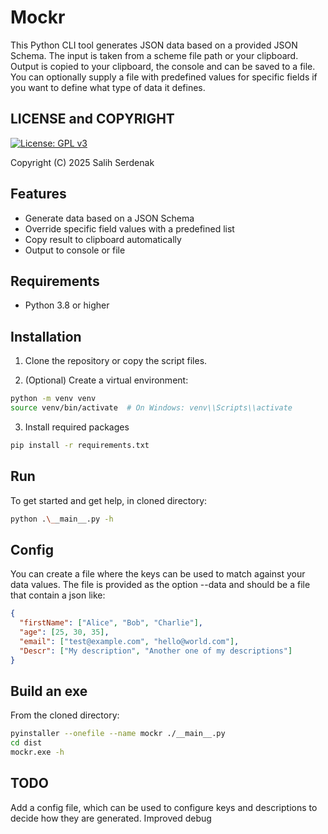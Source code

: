 <!-- Keywords: json schema, mockr, data generator, data faker, fake data, mock data, test data, synthetic data, offline, generator -->

# Mockr
This Python CLI tool generates JSON data based on a provided JSON Schema. The input is taken from a scheme file path or your clipboard. Output is copied to your clipboard, the console and can be saved to a file. You can optionally supply a file with predefined values for specific fields if you want to define what type of data it defines. 

## LICENSE and COPYRIGHT
[![License: GPL v3](https://img.shields.io/badge/License-GPLv3-blue.svg)](https://www.gnu.org/licenses/gpl-3.0)

Copyright (C) 2025 Salih Serdenak

## Features
- Generate data based on a JSON Schema
- Override specific field values with a predefined list
- Copy result to clipboard automatically
- Output to console or file

## Requirements
- Python 3.8 or higher

## Installation

1. Clone the repository or copy the script files.

2. (Optional) Create a virtual environment:
```bash
python -m venv venv
source venv/bin/activate  # On Windows: venv\\Scripts\\activate
```
3. Install required packages
```bash
pip install -r requirements.txt
```
## Run 
To get started and get help, in cloned directory:
```bash
python .\__main__.py -h
```

## Config
You can create a file where the keys can be used to match against your data values. The file is provided as the option --data and should be a file that contain a json like: 
```json
{
  "firstName": ["Alice", "Bob", "Charlie"],
  "age": [25, 30, 35],
  "email": ["test@example.com", "hello@world.com"],
  "Descr": ["My description", "Another one of my descriptions"]
}
```

## Build an exe
From the cloned directory:
```bash
pyinstaller --onefile --name mockr ./__main__.py
cd dist
mockr.exe -h
```

## TODO
Add a config file, which can be used to configure keys and descriptions to decide how they are generated.
Improved debug